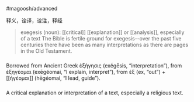 #magoosh/advanced

释义，诠译，诠注，释经

> exegesis (noun): [[critical]] [[explanation]] or [[analysis]], especially of a text 
The Bible is fertile ground for exegesis--over the past five centuries there have been as many interpretations as there are pages in the Old Testament. 

###
Borrowed from Ancient Greek ἐξήγησις (exḗgēsis, “interpretation”), from ἐξηγέομαι (exēgéomai, “I explain, interpret”), from ἐξ (ex, “out”) + [[ἡγέομαι]] (hēgéomai, “I lead, guide”).

###
A critical explanation or interpretation of a text, especially a religious text. 
